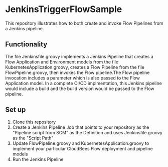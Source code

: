 # JenkinsTriggerFlowSample

This repository illustrates how to both create and invoke Flow Pipelines from a Jenkins pipeline.

## Functionality
The file Jenkinsfile.groovy implements a Jenkins Pipeline that creates a Flow Application and Environment models from the file KubernetesApplication.groovy, creates a Flow Pipeline from the file FlowPipeline.groovy, then invokes the Flow pipeline.The Flow pipeline invocation includes a parameter which is also passed to the Flow Application model. In a complete CI/CD implmentation, this Jenkins pipeline would include a build and the build version would be passed to the Flow pipeline.

## Set up
1. Clone this repository
1. Create a Jenkins Pipeline Job that points to your repository as the "Pipeline script from SCM" as the Definition and uses Jenkinsfile.groovy as the "Script Path"
1. Update FlowPipeline.groovy and KubernetesApplication.groovy to implement your particular CloudBees Flow deployment and pipeline models
1. Run the Jenkins Pipeline
